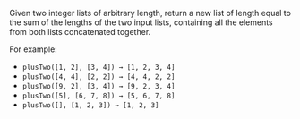 Given two integer lists of arbitrary length, return a new list of length equal to the sum of the lengths of the two input lists, containing all the elements from both lists concatenated together.

For example:
- `plusTwo([1, 2], [3, 4]) → [1, 2, 3, 4]`
- `plusTwo([4, 4], [2, 2]) → [4, 4, 2, 2]`
- `plusTwo([9, 2], [3, 4]) → [9, 2, 3, 4]`
- `plusTwo([5], [6, 7, 8]) → [5, 6, 7, 8]`
- `plusTwo([], [1, 2, 3]) → [1, 2, 3]`
